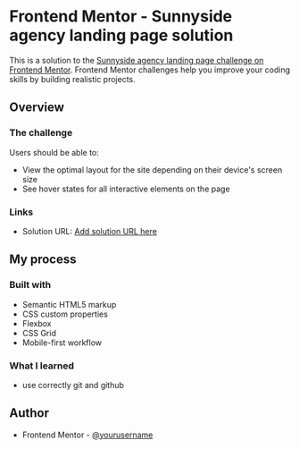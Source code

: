 # Frontend Mentor - Sunnyside agency landing page solution

This is a solution to the [Sunnyside agency landing page challenge on Frontend Mentor](https://www.frontendmentor.io/challenges/sunnyside-agency-landing-page-7yVs3B6ef). Frontend Mentor challenges help you improve your coding skills by building realistic projects.

## Overview

### The challenge

Users should be able to:

- View the optimal layout for the site depending on their device's screen size
- See hover states for all interactive elements on the page

### Links

- Solution URL: [Add solution URL here](https://www.frontendmentor.io/solutions/sunnysideagencylandingpagemain-fNXdDnCbz#comment-6177e3d34de4432e61ab2136)

## My process

### Built with

- Semantic HTML5 markup
- CSS custom properties
- Flexbox
- CSS Grid
- Mobile-first workflow

### What I learned

- use correctly git and github

## Author

- Frontend Mentor - [@yourusername](https://www.frontendmentor.io/profile/leonardo9245)
